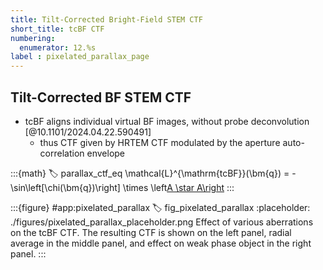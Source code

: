 ```yaml
---
title: Tilt-Corrected Bright-Field STEM CTF
short_title: tcBF CTF
numbering:
  enumerator: 12.%s
label : pixelated_parallax_page
---
```


## Tilt-Corrected BF STEM CTF

- tcBF aligns individual virtual BF images, without probe deconvolution [@10.1101/2024.04.22.590491]
  - thus CTF given by HRTEM CTF modulated by the aperture auto-correlation envelope

:::{math}
:label: parallax_ctf_eq
\mathcal{L}^{\mathrm{tcBF}}(\bm{q}) = - \sin\left[\chi(\bm{q})\right] \times \left[A \star A\right](\bm{q})
:::

:::{figure} #app:pixelated_parallax
:label: fig_pixelated_parallax
:placeholder: ./figures/pixelated_parallax_placeholder.png
Effect of various aberrations on the tcBF CTF.
The resulting CTF is shown on the left panel, radial average in the middle panel, and effect on weak phase object in the right panel.
:::
